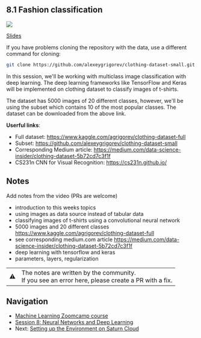 ## 8.1 Fashion classification

<a href="https://www.youtube.com/watch?v=it1Lu7NmMpw&list=PL3MmuxUbc_hIhxl5Ji8t4O6lPAOpHaCLR"><img src="images/thumbnail-8-01.jpg"></a>
 
[Slides](https://www.slideshare.net/AlexeyGrigorev/ml-zoomcamp-8-neural-networks-and-deep-learning-250592316)


If you have problems cloning the repository with the data, use a different command for cloning:

```bash
git clone https://github.com/alexeygrigorev/clothing-dataset-small.git
```

In this session, we'll be working with multiclass image classification with deep learning. The deep learning frameworks like TensorFlow and Keras will be implemented on clothing dataset to classify images of t-shirts.

The dataset has 5000 images of 20 different classes, however, we'll be using the subset which contains 10 of the most popular classes. The dataset can be downloaded from the above link.

**Userful links**:

- Full dataset: https://www.kaggle.com/agrigorev/clothing-dataset-full
- Subset: https://github.com/alexeygrigorev/clothing-dataset-small
- Corresponding Medium article: https://medium.com/data-science-insider/clothing-dataset-5b72cd7c3f1f
- CS231n CNN for Visual Recognition: https://cs231n.github.io/

## Notes

Add notes from the video (PRs are welcome)

* introduction to this weeks topics
* using images as data source instead of tabular data
* classifying images of t-shirts using a convolutional neural network
* 5000 images and 20 different classes https://www.kaggle.com/agrigorev/clothing-dataset-full
* see corresponding medium.com article https://medium.com/data-science-insider/clothing-dataset-5b72cd7c3f1f
* deep learning with tensorflow and keras
* parameters, layers, regularization

<table>
   <tr>
      <td>⚠️</td>
      <td>
         The notes are written by the community. <br>
         If you see an error here, please create a PR with a fix.
      </td>
   </tr>
</table>


## Navigation

* [Machine Learning Zoomcamp course](../)
* [Session 8: Neural Networks and Deep Learning](./)
* Next: [Setting up the Environment on Saturn Cloud](01b-saturn-cloud.md)
